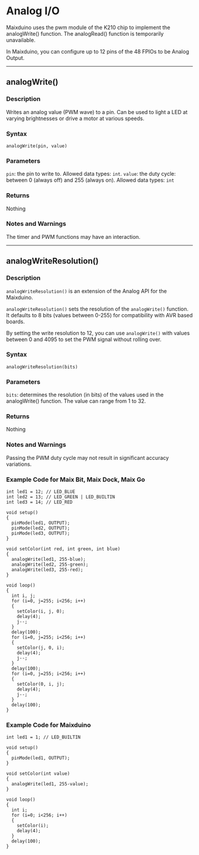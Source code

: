 Analog I/O
=====

Maixduino uses the pwm module of the K210 chip to implement the analogWrite() function. The analogRead() function is temporarily unavailable.

In Maixduino, you can configure up to 12 pins of the 48 FPIOs to be Analog Output.

----
## analogWrite()

### Description
Writes an analog value (PWM wave) to a pin. Can be used to light a LED at varying brightnesses or drive a motor at various speeds. 

### Syntax

`analogWrite(pin, value)`

### Parameters
`pin`: the pin to write to. Allowed data types: `int`.
`value`: the duty cycle: between 0 (always off) and 255 (always on). Allowed data types: `int`

### Returns
Nothing

### Notes and Warnings

The timer and PWM functions may have an interaction.

----
## analogWriteResolution()

### Description
`analogWriteResolution()` is an extension of the Analog API for the Maixduino.

`analogWriteResolution()` sets the resolution of the `analogWrite()` function. It defaults to 8 bits (values between 0-255) for compatibility with AVR based boards.


By setting the write resolution to 12, you can use `analogWrite()` with values between 0 and 4095 to set the PWM signal without rolling over.

### Syntax

`analogWriteResolution(bits)`

### Parameters
`bits`: determines the resolution (in bits) of the values used in the analogWrite() function. The value can range from 1 to 32. 

### Returns
Nothing

### Notes and Warnings

Passing the PWM duty cycle may not result in significant accuracy variations.

### Example Code for Maix Bit, Maix Dock, Maix Go
```
int led1 = 12; // LED_BLUE
int led2 = 13; // LED_GREEN | LED_BUILTIN
int led3 = 14; // LED_RED

void setup()
{
  pinMode(led1, OUTPUT);
  pinMode(led2, OUTPUT);
  pinMode(led3, OUTPUT);
}

void setColor(int red, int green, int blue)
{
  analogWrite(led1, 255-blue);
  analogWrite(led2, 255-green);
  analogWrite(led3, 255-red);
}

void loop()
{
  int i, j;
  for (i=0, j=255; i<256; i++)
  {
    setColor(i, j, 0);
    delay(4);
    j--;
  }
  delay(100);           
  for (i=0, j=255; i<256; i++)
  {
    setColor(j, 0, i);
    delay(4);
    j--;
  }
  delay(100);           
  for (i=0, j=255; i<256; i++)
  {
    setColor(0, i, j);
    delay(4);
    j--;
  }
  delay(100);        
}
```

### Example Code for Maixduino
```
int led1 = 1; // LED_BUILTIN

void setup()
{
  pinMode(led1, OUTPUT);
}

void setColor(int value)
{
  analogWrite(led1, 255-value);
}

void loop()
{
  int i;
  for (i=0; i<256; i++)
  {
    setColor(i);
    delay(4);
  }
  delay(100);        
}
```
